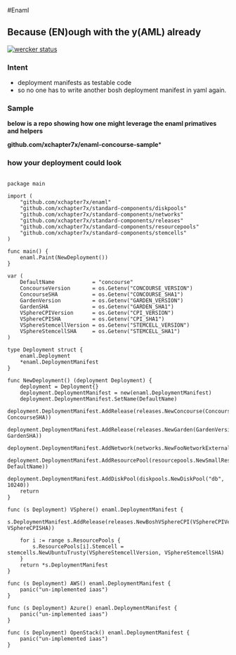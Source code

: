 #Enaml
## Because (EN)ough with the y(AML) already

[![wercker status](https://app.wercker.com/status/598e34535cfd9cb173a1bdb633c9005b/s/master "wercker status")](https://app.wercker.com/project/bykey/598e34535cfd9cb173a1bdb633c9005b)

### Intent
- deployment manifests as testable code
- so no one has to write another bosh deployment manifest in yaml again.

### Sample

**below is a repo showing how one might leverage the enaml primatives and
helpers**

**github.com/xchapter7x/enaml-concourse-sample***


### how your deployment could look
```golang

package main

import (
	"github.com/xchapter7x/enaml"
	"github.com/xchapter7x/standard-components/diskpools"
	"github.com/xchapter7x/standard-components/networks"
	"github.com/xchapter7x/standard-components/releases"
	"github.com/xchapter7x/standard-components/resourcepools"
	"github.com/xchapter7x/standard-components/stemcells"
)

func main() {
	enaml.Paint(NewDeployment())
}

var (
	DefaultName            = "concourse"
	ConcourseVersion       = os.Getenv("CONCOURSE_VERSION")
	ConcourseSHA           = os.Getenv("CONCOURSE_SHA1")
	GardenVersion          = os.Getenv("GARDEN_VERSION")
	GardenSHA              = os.Getenv("GARDEN_SHA1")
	VSphereCPIVersion      = os.Getenv("CPI_VERSION")
	VSphereCPISHA          = os.Getenv("CPI_SHA1")
	VSphereStemcellVersion = os.Getenv("STEMCELL_VERSION")
	VSphereStemcellSHA     = os.Getenv("STEMCELL_SHA1")
)

type Deployment struct {
	enaml.Deployment
	*enaml.DeploymentManifest
}

func NewDeployment() (deployment Deployment) {
	deployment = Deployment{}
	deployment.DeploymentManifest = new(enaml.DeploymentManifest)
	deployment.DeploymentManifest.SetName(DefaultName)
	deployment.DeploymentManifest.AddRelease(releases.NewConcourse(ConcourseVersion, ConcourseSHA))
	deployment.DeploymentManifest.AddRelease(releases.NewGarden(GardenVersion, GardenSHA))
	deployment.DeploymentManifest.AddNetwork(networks.NewFooNetworkExternal(DefaultName))
	deployment.DeploymentManifest.AddResourcePool(resourcepools.NewSmallResource(DefaultName, DefaultName))
	deployment.DeploymentManifest.AddDiskPool(diskpools.NewDiskPool("db", 10240))
	return
}

func (s Deployment) VSphere() enaml.DeploymentManifest {
	s.DeploymentManifest.AddRelease(releases.NewBoshVSphereCPI(VSphereCPIVersion, VSphereCPISHA))

	for i := range s.ResourcePools {
		s.ResourcePools[i].Stemcell = stemcells.NewUbuntuTrusty(VSphereStemcellVersion, VSphereStemcellSHA)
	}
	return *s.DeploymentManifest
}

func (s Deployment) AWS() enaml.DeploymentManifest {
	panic("un-implemented iaas")
}

func (s Deployment) Azure() enaml.DeploymentManifest {
	panic("un-implemented iaas")
}

func (s Deployment) OpenStack() enaml.DeploymentManifest {
	panic("un-implemented iaas")
}
```
